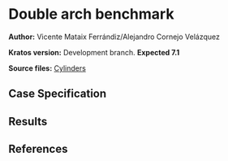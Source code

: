 # Double arch benchmark

**Author:** Vicente Mataix Ferrándiz/Alejandro Cornejo Velázquez

**Kratos version:** Development branch. **Expected 7.1**

**Source files:** [Cylinders](https://github.com/KratosMultiphysics/Examples/tree/master/contact_structural_mechanics/use_cases/cylinders/source)

## Case Specification


## Results


## References

